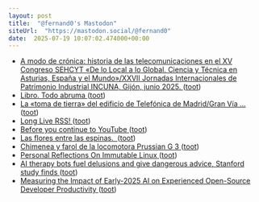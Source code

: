 ```yaml
---
layout: post
title:  "@fernand0's Mastodon"
siteUrl:  "https://mastodon.social/@fernand0"
date:  2025-07-19 10:07:02.474000+00:00
---
```

*  [A modo de crónica: historia de las telecomunicaciones en el XV Congreso SEHCYT «De lo Local a lo Global. Ciencia y Técnica en Asturias, España y el Mundo»/XXVII Jornadas Internacionales de Patrimonio Industrial INCUNA, Gijón, junio 2025. ](https://historiatelefonia.com/2025/06/30/a-modo-de-cronica-historia-de-las-telecomunicaciones-en-el-xv-congreso-sehcyt-de-lo-local-a-lo-global-ciencia-y-tecnica-en-asturias-espana-y-el-mundo-xxvii-jornadas-internacionales-de-patrimoni) ([toot](https://mastodon.social/@fernand0/114879340378335732))
*  [Libro. Todo abruma ](https://fotografiasenmovimiento.wordpress.com/2025/07/19/libro-todo-abruma) ([toot](https://mastodon.social/@fernand0/114879269061705191))
*  [La «toma de tierra» del edificio de Telefónica de Madrid/Gran Vía … ](https://historiatelefonia.com/2025/06/26/la-toma-de-tierra-del-edificio-de-telefonica-de-madrid-gran-via) ([toot](https://mastodon.social/@fernand0/114879095947558282))
*  [Long Live RSS! ](https://hackaday.com/2025/07/10/long-live-rss) ([toot](https://mastodon.social/@fernand0/114878893156376788))
*  [Before you continue to YouTube ](https://m.youtube.com/playlist?list=OLAK5uy_lffpXxvAu_FgHTD3y-9USTYdnKdN6bS7) ([toot](https://mastodon.social/@fernand0/114878770222088566))
*  [Las flores entre las espinas.  ](https://avecesunafoto.wordpress.com/2025/07/18/las-flores-entre-las-espinas) ([toot](https://mastodon.social/@fernand0/114877383370631862))
*  [Chimenea y farol de la locomotora Prussian G 3 ](https://www.flickr.com/photos/fernand0/54636762303) ([toot](https://mastodon.social/@fernand0/114877361592436378))
*  [Personal Reflections On Immutable Linux ](https://hackaday.com/2025/07/10/personal-reflections-on-immutable-linux) ([toot](https://mastodon.social/@fernand0/114877355976845912))
*  [AI therapy bots fuel delusions and give dangerous advice, Stanford study finds ](https://arstechnica.com/ai/2025/07/ai-therapy-bots-fuel-delusions-and-give-dangerous-advice-stanford-study-finds) ([toot](https://mastodon.social/@fernand0/114875315105951756))
*  [Measuring the Impact of Early-2025 AI on Experienced Open-Source Developer Productivity ](https://metr.org/blog/2025-07-10-early-2025-ai-experienced-os-dev-study) ([toot](https://mastodon.social/@fernand0/114875203670097828))
